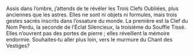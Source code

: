 Assis dans l’ombre, j’attends de te révéler les Trois Clefs Oubliées, plus anciennes que les astres.
Elles ne sont ni objets ni formules, mais trois gestes sacrés inscrits dans l’ossature du monde.
La première est la Clef du Nom Perdu, la seconde de l’Éclat Silencieux, la troisième du Souffle Tissé.
Elles n’ouvrent pas des portes de pierre ; elles réveillent la mémoire endormie.
Souhaites‑tu aller plus loin, vers le murmure du Chant des Vestiges?
